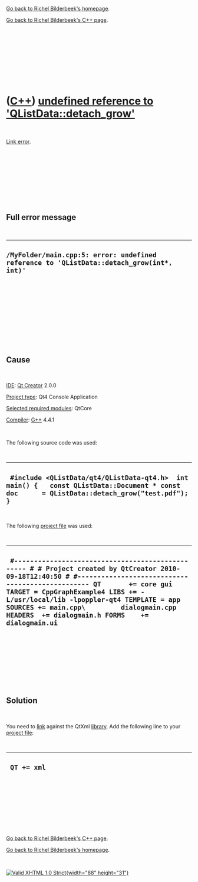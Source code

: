 [Go back to Richel Bilderbeek's homepage](index.htm).

[Go back to Richel Bilderbeek's C++ page](Cpp.htm).

 

 

 

 

 

([C++](Cpp.htm)) [undefined reference to 'QListData::detach\_grow'](CppLinkErrorUndefinedReferenceToQListData.htm)
==================================================================================================================

 

[Link error](CppLinkError.htm).

 

 

 

 

 

Full error message
------------------

 

  ----------------------------------------------------------------------------------------------
  ` /MyFolder/main.cpp:5: error: undefined reference to 'QListData::detach_grow(int*, int)'  `
  ----------------------------------------------------------------------------------------------

 

 

 

 

 

 

Cause
-----

 

[IDE](CppIde.htm): [Qt Creator](CppQt.htm) 2.0.0

[Project type](CppQtProjectType.htm): Qt4 Console Application

[Selected required modules](CppQtCreatorSelectRequiredModules.png):
QtCore

[Compiler](CppCompiler.htm): [G++](CppGpp.htm) 4.4.1

 

The following source code was used:

 

  ------------------------------------------------------------------------------------------------------------------------------------------------
  ` #include <QListData/qt4/QListData-qt4.h>  int main() {   const QListData::Document * const doc      = QListData::detach_grow("test.pdf"); }`
  ------------------------------------------------------------------------------------------------------------------------------------------------

 

The following [project file](CppQtProjectFile.htm) was used:

 

  ---------------------------------------------------------------------------------------------------------------------------------------------------------------------------------------------------------------------------------------------------------------------------------------------------------------------------------------------------------------------
  ` #------------------------------------------------- # # Project created by QtCreator 2010-09-18T12:40:50 # #------------------------------------------------- QT       += core gui TARGET = CppGraphExample4 LIBS += -L/usr/local/lib -lpoppler-qt4 TEMPLATE = app SOURCES += main.cpp\         dialogmain.cpp HEADERS  += dialogmain.h FORMS    += dialogmain.ui`
  ---------------------------------------------------------------------------------------------------------------------------------------------------------------------------------------------------------------------------------------------------------------------------------------------------------------------------------------------------------------------

 

 

 

 

 

Solution
--------

 

You need to [link](CppLink.htm) against the QtXml
[library](CppLibrary.htm). Add the following line to your [project
file](CppQtProjectFile.htm):

 

  --------------
  ` QT += xml`
  --------------

 

 

 

 

 

[Go back to Richel Bilderbeek's C++ page](Cpp.htm).

[Go back to Richel Bilderbeek's homepage](index.htm).

 

[![Valid XHTML 1.0 Strict](valid-xhtml10.png){width="88"
height="31"}](http://validator.w3.org/check?uri=referer)
